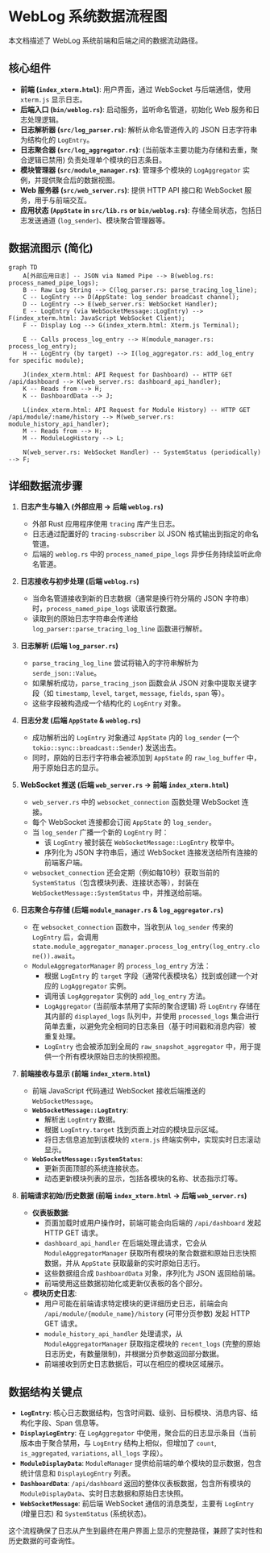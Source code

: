 # WebLog 系统数据流程图

本文档描述了 WebLog 系统前端和后端之间的数据流动路径。

## 核心组件

*   **前端 (`index_xterm.html`)**: 用户界面，通过 WebSocket 与后端通信，使用 `xterm.js` 显示日志。
*   **后端入口 (`bin/weblog.rs`)**: 启动服务，监听命名管道，初始化 Web 服务和日志处理逻辑。
*   **日志解析器 (`src/log_parser.rs`)**: 解析从命名管道传入的 JSON 日志字符串为结构化的 `LogEntry`。
*   **日志聚合器 (`src/log_aggregator.rs`)**: (当前版本主要功能为存储和去重，聚合逻辑已禁用) 负责处理单个模块的日志条目。
*   **模块管理器 (`src/module_manager.rs`)**: 管理多个模块的 `LogAggregator` 实例，并提供聚合后的数据视图。
*   **Web 服务器 (`src/web_server.rs`)**: 提供 HTTP API 接口和 WebSocket 服务，用于与前端交互。
*   **应用状态 (`AppState` in `src/lib.rs` or `bin/weblog.rs`)**: 存储全局状态，包括日志发送通道 (`log_sender`)、模块聚合管理器等。

## 数据流图示 (简化)

```mermaid
graph TD
    A[外部应用日志] -- JSON via Named Pipe --> B(weblog.rs: process_named_pipe_logs);
    B -- Raw Log String --> C(log_parser.rs: parse_tracing_log_line);
    C -- LogEntry --> D(AppState: log_sender broadcast channel);
    D -- LogEntry --> E(web_server.rs: WebSocket Handler);
    E -- LogEntry (via WebSocketMessage::LogEntry) --> F(index_xterm.html: JavaScript WebSocket Client);
    F -- Display Log --> G(index_xterm.html: Xterm.js Terminal);

    E -- Calls process_log_entry --> H(module_manager.rs: process_log_entry);
    H -- LogEntry (by target) --> I(log_aggregator.rs: add_log_entry for specific module);

    J(index_xterm.html: API Request for Dashboard) -- HTTP GET /api/dashboard --> K(web_server.rs: dashboard_api_handler);
    K -- Reads from --> H;
    K -- DashboardData --> J;

    L(index_xterm.html: API Request for Module History) -- HTTP GET /api/module/:name/history --> M(web_server.rs: module_history_api_handler);
    M -- Reads from --> H;
    M -- ModuleLogHistory --> L;

    N(web_server.rs: WebSocket Handler) -- SystemStatus (periodically) --> F;
```

## 详细数据流步骤

1.  **日志产生与输入 (外部应用 -> 后端 `weblog.rs`)**
    *   外部 Rust 应用程序使用 `tracing` 库产生日志。
    *   日志通过配置好的 `tracing-subscriber` 以 JSON 格式输出到指定的命名管道。
    *   后端的 `weblog.rs` 中的 `process_named_pipe_logs` 异步任务持续监听此命名管道。

2.  **日志接收与初步处理 (后端 `weblog.rs`)**
    *   当命名管道接收到新的日志数据（通常是换行符分隔的 JSON 字符串）时，`process_named_pipe_logs` 读取该行数据。
    *   读取到的原始日志字符串会传递给 `log_parser::parse_tracing_log_line` 函数进行解析。

3.  **日志解析 (后端 `log_parser.rs`)**
    *   `parse_tracing_log_line` 尝试将输入的字符串解析为 `serde_json::Value`。
    *   如果解析成功，`parse_tracing_json` 函数会从 JSON 对象中提取关键字段（如 `timestamp`, `level`, `target`, `message`, `fields`, `span` 等）。
    *   这些字段被构造成一个结构化的 `LogEntry` 对象。

4.  **日志分发 (后端 `AppState` & `weblog.rs`)**
    *   成功解析出的 `LogEntry` 对象通过 `AppState` 内的 `log_sender` (一个 `tokio::sync::broadcast::Sender`) 发送出去。
    *   同时，原始的日志行字符串会被添加到 `AppState` 的 `raw_log_buffer` 中，用于原始日志的显示。

5.  **WebSocket 推送 (后端 `web_server.rs` -> 前端 `index_xterm.html`)**
    *   `web_server.rs` 中的 `websocket_connection` 函数处理 WebSocket 连接。
    *   每个 WebSocket 连接都会订阅 `AppState` 的 `log_sender`。
    *   当 `log_sender` 广播一个新的 `LogEntry` 时：
        *   该 `LogEntry` 被封装在 `WebSocketMessage::LogEntry` 枚举中。
        *   序列化为 JSON 字符串后，通过 WebSocket 连接发送给所有连接的前端客户端。
    *   `websocket_connection` 还会定期（例如每10秒）获取当前的 `SystemStatus`（包含模块列表、连接状态等），封装在 `WebSocketMessage::SystemStatus` 中，并推送给前端。

6.  **日志聚合与存储 (后端 `module_manager.rs` & `log_aggregator.rs`)**
    *   在 `websocket_connection` 函数中，当收到从 `log_sender` 传来的 `LogEntry` 后，会调用 `state.module_aggregator_manager.process_log_entry(log_entry.clone()).await`。
    *   `ModuleAggregatorManager` 的 `process_log_entry` 方法：
        *   根据 `LogEntry` 的 `target` 字段（通常代表模块名）找到或创建一个对应的 `LogAggregator` 实例。
        *   调用该 `LogAggregator` 实例的 `add_log_entry` 方法。
        *   `LogAggregator` (当前版本禁用了实际的聚合逻辑) 将 `LogEntry` 存储在其内部的 `displayed_logs` 队列中，并使用 `processed_logs` 集合进行简单去重，以避免完全相同的日志条目（基于时间戳和消息内容）被重复处理。
        *   `LogEntry` 也会被添加到全局的 `raw_snapshot_aggregator` 中，用于提供一个所有模块原始日志的快照视图。

7.  **前端接收与显示 (前端 `index_xterm.html`)**
    *   前端 JavaScript 代码通过 WebSocket 接收后端推送的 `WebSocketMessage`。
    *   **`WebSocketMessage::LogEntry`**: 
        *   解析出 `LogEntry` 数据。
        *   根据 `LogEntry.target` 找到页面上对应的模块显示区域。
        *   将日志信息追加到该模块的 `xterm.js` 终端实例中，实现实时日志滚动显示。
    *   **`WebSocketMessage::SystemStatus`**: 
        *   更新页面顶部的系统连接状态。
        *   动态更新模块列表的显示，包括各模块的名称、状态指示灯等。

8.  **前端请求初始/历史数据 (前端 `index_xterm.html` -> 后端 `web_server.rs`)**
    *   **仪表板数据**: 
        *   页面加载时或用户操作时，前端可能会向后端的 `/api/dashboard` 发起 HTTP GET 请求。
        *   `dashboard_api_handler` 在后端处理此请求，它会从 `ModuleAggregatorManager` 获取所有模块的聚合数据和原始日志快照数据，并从 `AppState` 获取最新的实时原始日志行。
        *   这些数据组合成 `DashboardData` 对象，序列化为 JSON 返回给前端。
        *   前端使用这些数据初始化或更新仪表板的各个部分。
    *   **模块历史日志**: 
        *   用户可能在前端请求特定模块的更详细历史日志，前端会向 `/api/module/{module_name}/history` (可带分页参数) 发起 HTTP GET 请求。
        *   `module_history_api_handler` 处理请求，从 `ModuleAggregatorManager` 获取指定模块的 `recent_logs` (完整的原始日志历史，有数量限制)，并根据分页参数返回部分数据。
        *   前端接收到历史日志数据后，可以在相应的模块区域展示。

## 数据结构关键点

*   **`LogEntry`**: 核心日志数据结构，包含时间戳、级别、目标模块、消息内容、结构化字段、Span 信息等。
*   **`DisplayLogEntry`**: 在 `LogAggregator` 中使用，聚合后的日志显示条目（当前版本由于聚合禁用，与 `LogEntry` 结构上相似，但增加了 `count`, `is_aggregated`, `variations`, `all_logs` 字段）。
*   **`ModuleDisplayData`**: `ModuleManager` 提供给前端的单个模块的显示数据，包含统计信息和 `DisplayLogEntry` 列表。
*   **`DashboardData`**: `/api/dashboard` 返回的整体仪表板数据，包含所有模块的 `ModuleDisplayData`、实时日志数据和原始日志快照。
*   **`WebSocketMessage`**: 前后端 WebSocket 通信的消息类型，主要有 `LogEntry` (增量日志) 和 `SystemStatus` (系统状态)。

这个流程确保了日志从产生到最终在用户界面上显示的完整路径，兼顾了实时性和历史数据的可查询性。